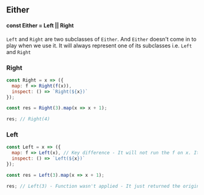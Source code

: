 ## Either

#### const Either = Left || Right

`Left` and `Right` are two subclasses of `Either`. And `Either` doesn't come in to play when we use it. It will always represent one of its subclasses i.e. `Left` and `Right`

### Right

```javascript
const Right = x => ({
  map: f => Right(f(x)),
  inspect: () => `Right(${x})`
});

const res = Right(3).map(x => x + 1);

res; // Right(4)
```

### Left

```javascript
const Left = x => ({
  map: f => Left(x), // Key difference - It will not run the f on x. It will ignore the f altogether
  inspect: () => `Left(${x})`
});

const res = Left(3).map(x => x + 1);

res; // Left(3) - Function wasn't applied - It just returned the original value
```
